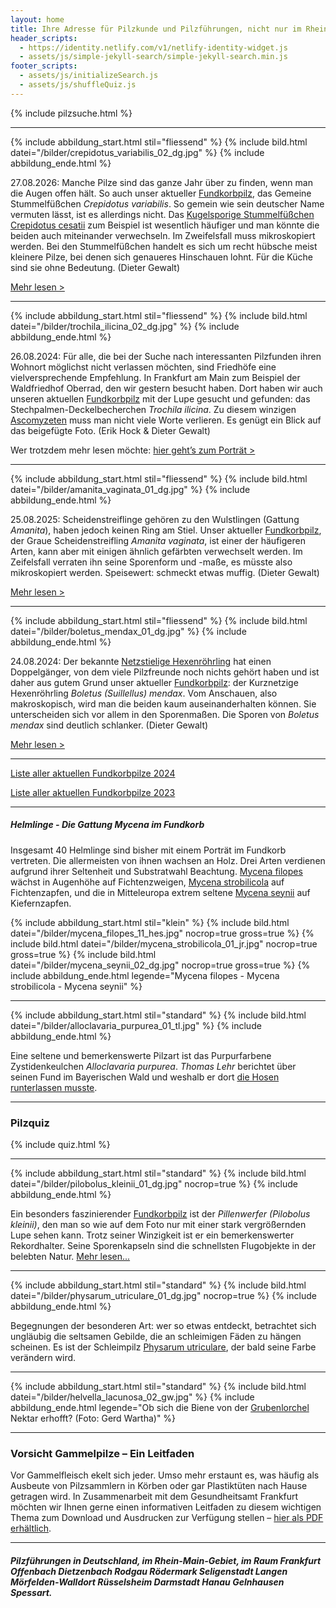 ```yaml
---
layout: home
title: Ihre Adresse für Pilzkunde und Pilzführungen, nicht nur im Rhein-Main-Gebiet
header_scripts:
  - https://identity.netlify.com/v1/netlify-identity-widget.js
  - assets/js/simple-jekyll-search/simple-jekyll-search.min.js
footer_scripts:
  - assets/js/initializeSearch.js
  - assets/js/shuffleQuiz.js
---
```

{% include pilzsuche.html %}

- - -

{% include abbildung_start.html stil="fliessend" %}
{% include bild.html datei="/bilder/crepidotus_variabilis_02_dg.jpg" %}
{% include abbildung_ende.html %}

27.08.2026: Manche Pilze sind das ganze Jahr über zu finden, wenn man die Augen offen hält. So auch unser aktueller [Fundkorbpilz](AA "Glossar-"), das Gemeine Stummelfüßchen *Crepidotus variabilis*. So gemein wie sein deutscher Name vermuten lässt, ist es allerdings nicht. Das [Kugelsporige Stummelfüßchen Crepidotus cesatii](/pilze/crepidotus-cesatii-kugelsporiges-stummelfüßchen) zum Beispiel ist wesentlich häufiger und man könnte die beiden auch miteinander verwechseln. Im Zweifelsfall muss mikroskopiert werden. Bei den Stummelfüßchen handelt es sich um recht hübsche meist kleinere Pilze, bei denen sich genaueres Hinschauen lohnt. Für die Küche sind sie ohne Bedeutung. (Dieter Gewalt)

[Mehr lesen >](/pilze/crepidotus-variabilis-gemeines-stummelfüßchen)

<div style="clear:  both"></div>

- - -

{% include abbildung_start.html stil="fliessend" %}
{% include bild.html datei="/bilder/trochila_ilicina_02_dg.jpg" %}
{% include abbildung_ende.html %}

26.08.2024: Für alle, die bei der Suche nach interessanten Pilzfunden ihren Wohnort möglichst nicht verlassen möchten, sind Friedhöfe eine vielversprechende Empfehlung. In Frankfurt am Main zum Beispiel der Waldfriedhof Oberrad, den wir gestern besucht haben. Dort haben wir auch unseren aktuellen [Fundkorbpilz](AA "Glossar-") mit der Lupe gesucht und gefunden: das Stechpalmen-Deckelbecherchen *Trochila ilicina*. Zu diesem winzigen [Ascomyzeten](Ascomyzeten "Glossar") muss man nicht viele Worte verlieren. Es genügt ein Blick auf das beigefügte Foto. (Erik Hock & Dieter Gewalt)

Wer trotzdem mehr lesen möchte: [hier geht’s zum Porträt >](/pilze/trochila-ilicina-stechpalmen-deckelbecherchen)

<div style="clear:  both"></div>

- - -

{% include abbildung_start.html stil="fliessend" %}
{% include bild.html datei="/bilder/amanita_vaginata_01_dg.jpg" %}
{% include abbildung_ende.html %}

25.08.2025: Scheidenstreiflinge gehören zu den Wulstlingen (Gattung *Amanita*), haben jedoch keinen Ring am Stiel. Unser aktueller [Fundkorbpilz](AA "Glossar-"), der Graue Scheidenstreifling *Amanita vaginata*, ist einer der häufigeren Arten, kann aber mit einigen ähnlich gefärbten verwechselt werden. Im Zeifelsfall verraten ihn seine Sporenform und -maße, es müsste also mikroskopiert werden. Speisewert: schmeckt etwas muffig. (Dieter Gewalt)

[Mehr lesen >](/pilze/amanita-vaginata-grauer-scheidenstreifling)

<div style="clear:  both"></div>

- - -

{% include abbildung_start.html stil="fliessend" %}
{% include bild.html datei="/bilder/boletus_mendax_01_dg.jpg" %}
{% include abbildung_ende.html %}

24.08.2024: Der bekannte [Netzstielige Hexenröhrling](/pilze/boletus-luridus-netzstieliger-hexenröhrling) hat einen Doppelgänger, von dem viele Pilzfreunde noch nichts gehört haben und ist daher aus gutem Grund unser aktueller [Fundkorbpilz](AA "Glossar-"): der Kurznetzige Hexenröhrling *Boletus (Suillellus) mendax*. Vom Anschauen, also makroskopisch, wird man die beiden kaum auseinanderhalten können. Sie unterscheiden sich vor allem in den Sporenmaßen. Die Sporen von *Boletus mendax* sind deutlich schlanker. (Dieter Gewalt)

[Mehr lesen >](/pilze/boletus-mendax-kurznetziger-hexenröhrling)

<div style="clear:  both"></div>

- - -

[Liste aller aktuellen Fundkorbpilze 2024](/artikel/liste-aller-aktuellen-fundkorbpilze-2024.html)

[Liste aller aktuellen Fundkorbpilze 2023](/artikel/liste-aller-aktuellen-fundkorbpilze-2023.html)

- - -

##### Helmlinge - Die Gattung *Mycena* im Fundkorb

Insgesamt 40 Helmlinge sind bisher mit einem Porträt im Fundkorb vertreten. Die allermeisten von ihnen wachsen an Holz. Drei Arten verdienen aufgrund ihrer Seltenheit und Substratwahl Beachtung. [Mycena filopes](/pilze/mycena-filopes-zerbrechlicher-fadenhelmling) wächst in Augenhöhe auf Fichtenzweigen, [Mycena strobilicola](/pilze/mycena-strobilicola-fichtenzapfenhelmling) auf Fichtenzapfen, und die in Mitteleuropa extrem seltene [Mycena seynii](/pilze/mycena-seynii-mediterraner-kiefernzapfenhelmling) auf Kiefernzapfen.

{% include abbildung_start.html stil="klein" %}
{% include bild.html datei="/bilder/mycena_filopes_11_hes.jpg" nocrop=true gross=true %}
{% include bild.html datei="/bilder/mycena_strobilicola_01_jr.jpg" nocrop=true gross=true %}
{% include bild.html datei="/bilder/mycena_seynii_02_dg.jpg" nocrop=true gross=true %}
{% include abbildung_ende.html legende="Mycena filopes - Mycena strobilicola - Mycena seynii" %}

- - -

{% include abbildung_start.html stil="standard" %}
{% include bild.html datei="/bilder/alloclavaria_purpurea_01_tl.jpg" %}
{% include abbildung_ende.html %}

Eine seltene und bemerkenswerte Pilzart ist das Purpurfarbene Zystidenkeulchen *Alloclavaria purpurea*. *Thomas Lehr* berichtet über seinen Fund im Bayerischen Wald und weshalb er dort [die Hosen runterlassen musste](/pilze/alloclavaria-purpurea-purpurfarbenes-zystidenkeulchen).

- - -

### Pilzquiz

{% include quiz.html %}

- - -

{% include abbildung_start.html stil="standard" %}
{% include bild.html datei="/bilder/pilobolus_kleinii_01_dg.jpg" nocrop=true %}
{% include abbildung_ende.html %}

Ein besonders faszinierender [Fundkorbpilz](AA "Glossar-") ist der *Pillenwerfer (Pilobolus kleinii)*, den man so wie auf dem Foto nur mit einer stark vergrößernden Lupe sehen kann. Trotz seiner Winzigkeit ist er ein bemerkenswerter Rekordhalter. Seine Sporenkapseln sind die schnellsten Flugobjekte in der belebten Natur. [Mehr lesen...](/pilze/pilobolus-kleinii-pillenwerfer)

- - -

{% include abbildung_start.html stil="standard" %}
{% include bild.html datei="/bilder/physarum_utriculare_01_dg.jpg" nocrop=true %}
{% include abbildung_ende.html %}

Begegnungen der besonderen Art: wer so etwas entdeckt, betrachtet sich ungläubig die seltsamen Gebilde, die an schleimigen Fäden zu hängen scheinen. Es ist der Schleimpilz [Physarum utriculare](/pilze/physarum-utriculare-fadenfruchtschleimpilz), der bald seine Farbe verändern wird.

- - -

{% include abbildung_start.html stil="standard" %}
{% include bild.html datei="/bilder/helvella_lacunosa_02_gw.jpg" %}
{% include abbildung_ende.html legende="Ob sich die Biene von der <a href='/pilze/helvella-lacunosa-grubenlorchel'>Grubenlorchel</a> Nektar erhofft?  (Foto: Gerd Wartha)" %}

- - -

### Vorsicht Gammelpilze – Ein Leitfaden

Vor Gammelfleisch ekelt sich jeder. Umso mehr erstaunt es, was häufig als Ausbeute von Pilzsammlern in Körben oder gar Plastiktüten nach Hause getragen wird. In Zusammenarbeit mit dem Gesundheitsamt Frankfurt möchten wir Ihnen gerne einen informativen Leitfaden zu diesem wichtigen Thema zum Download und Ausdrucken zur Verfügung stellen – [hier als PDF erhältlich](/assets/docs/Fundkorb.de-Gammelpilze.pdf).

- - -

##### Pilzführungen in Deutschland, im Rhein-Main-Gebiet, im Raum Frankfurt Offenbach Dietzenbach Rodgau Rödermark Seligenstadt Langen Mörfelden-Walldort Rüsselsheim Darmstadt Hanau Gelnhausen Spessart.